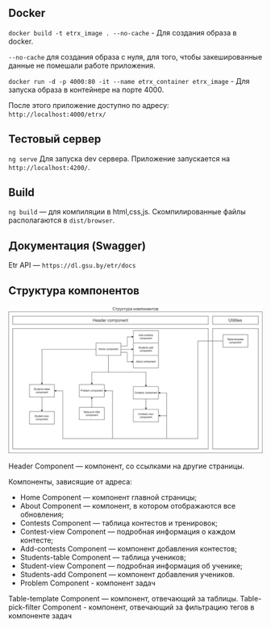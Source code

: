 ## Docker

`docker build -t etrx_image . --no-cache` - Для создания образа в docker.

`--no-cache` для создания образа с нуля, для того, чтобы закешированные данные не помешали работе приложения.

`docker run -d -p 4000:80 -it --name etrx_container etrx_image` - Для запуска образа в контейнере на порте 4000.

После этого приложение доступно по адресу:  `http://localhost:4000/etrx/`

## Тестовый сервер

`ng serve` Для запуска dev сервера. Приложение запускается на `http://localhost:4200/`.

## Build

`ng build` — для компиляции в html,css,js. Скомпилированные файлы располагаются в `dist/browser`.

## Документация (Swagger)

Etr API — `https://dl.gsu.by/etr/docs`

## Структура компонентов

![image](readme_img/docs-etrx.png)

Header Component — компонент, со ссылками на другие страницы.

Компоненты, зависящие от адреса:
- Home Component — компонент главной страницы;
- About Component — компонент, в котором отображаются все обновления;
- Contests Component — таблица контестов и тренировок;
- Contest-view Component — подробная информация о каждом контесте;
- Add-contests Component — компонент добавления контестов;
- Students-table Component — таблица учеников;
- Student-view Component — подробная информация об ученике;
- Students-add Component — компонент добавления учеников.
- Problem Component - компонент задач

Table-template Component — компонент, отвечающий за таблицы.
Table-pick-filter Component - компонент, отвечающий за фильтрацию тегов в компоненте задач